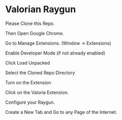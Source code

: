 # Valorian Raygun

Please Clone this Repo.

Then Open Google Chrome.

Go to Manage Extensions. (Window -> Extensions)

Enable Developer Mode (if not already enabled)

Click Load Unpacked

Select the Cloned Repo Directory

Turn on the Extension

Click on the Valoria Extension.

Configure your Raygun.

Create a New Tab and Go to any Page of the Internet.
